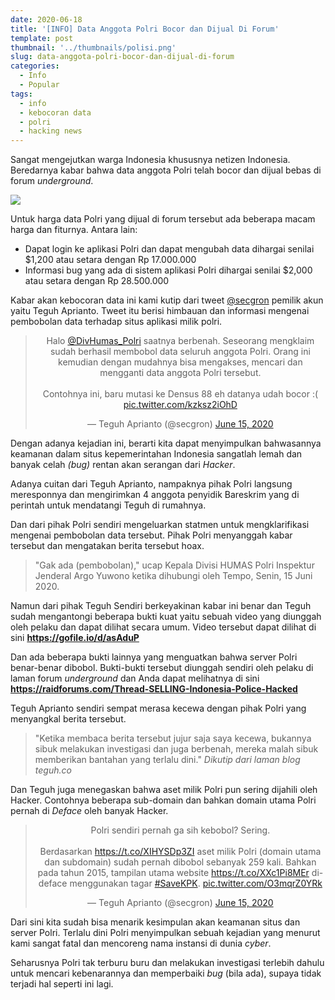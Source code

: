 ```yaml
---
date: 2020-06-18
title: '[INFO] Data Anggota Polri Bocor dan Dijual Di Forum'
template: post
thumbnail: '../thumbnails/polisi.png'
slug: data-anggota-polri-bocor-dan-dijual-di-forum
categories:
  - Info
  - Popular
tags:
  - info
  - kebocoran data
  - polri
  - hacking news
---
```


Sangat mengejutkan warga Indonesia khususnya netizen Indonesia. Beredarnya kabar bahwa data anggota Polri telah bocor dan dijual bebas di forum _underground_.

![](https://pbs.twimg.com/media/EaiU-cbUcAAmj-o?format=jpg&name=4096x4096)

Untuk harga data Polri yang dijual di forum tersebut ada beberapa macam harga dan fiturnya. Antara lain: 
- Dapat login ke aplikasi Polri dan dapat mengubah data dihargai senilai $1,200 atau setara dengan Rp 17.000.000
- Informasi bug yang ada di sistem aplikasi Polri dihargai senilai $2,000 atau setara dengan Rp 28.500.000

Kabar akan kebocoran data ini kami kutip dari tweet [@secgron](https://twitter.com/secgron/status/1272430790685515777) pemilik akun yaitu Teguh Aprianto. Tweet itu berisi himbauan dan informasi mengenai pembobolan data terhadap situs aplikasi milik polri.

<center><blockquote class="twitter-tweet"><p lang="in" dir="ltr">Halo <a href="https://twitter.com/DivHumas_Polri?ref_src=twsrc%5Etfw">@DivHumas_Polri</a> saatnya berbenah. Seseorang mengklaim sudah berhasil membobol data seluruh anggota Polri. Orang ini kemudian dengan mudahnya bisa mengakses, mencari dan mengganti data anggota Polri tersebut. <br><br>Contohnya ini, baru mutasi ke Densus 88 eh datanya udah bocor :( <a href="https://t.co/kzksz2iOhD">pic.twitter.com/kzksz2iOhD</a></p>&mdash; Teguh Aprianto (@secgron) <a href="https://twitter.com/secgron/status/1272430790685515777?ref_src=twsrc%5Etfw">June 15, 2020</a></blockquote></center><script async src="https://platform.twitter.com/widgets.js" charset="utf-8"></script>

Dengan adanya kejadian ini, berarti kita dapat menyimpulkan bahwasannya keamanan dalam situs kepemerintahan Indonesia sangatlah lemah dan banyak celah _(bug)_ rentan akan serangan dari _Hacker_.

Adanya cuitan dari Teguh Aprianto, nampaknya pihak Polri langsung meresponnya dan mengirimkan 4 anggota penyidik Bareskrim yang di perintah untuk mendatangi Teguh di rumahnya.

Dan dari pihak Polri sendiri mengeluarkan statmen untuk mengklarifikasi mengenai pembobolan data tersebut. Pihak Polri menyanggah kabar tersebut dan mengatakan berita tersebut hoax.

> "Gak ada (pembobolan)," ucap Kepala Divisi HUMAS Polri Inspektur Jenderal Argo Yuwono ketika dihubungi oleh Tempo, Senin, 15 Juni 2020.

Namun dari pihak Teguh Sendiri berkeyakinan kabar ini benar dan Teguh sudah mengantongi beberapa bukti kuat yaitu sebuah video yang diunggah oleh pelaku dan dapat dilihat secara umum. Video tersebut dapat dilihat di sini **https://gofile.io/d/asAduP**

Dan ada beberapa bukti lainnya yang menguatkan bahwa server Polri benar-benar dibobol. Bukti-bukti tersebut diunggah sendiri oleh pelaku di laman forum _underground_ dan Anda dapat melihatnya di sini **https://raidforums.com/Thread-SELLING-Indonesia-Police-Hacked**

Teguh Aprianto sendiri sempat merasa kecewa dengan pihak Polri yang menyangkal berita tersebut.

> "Ketika membaca berita tersebut jujur saja saya kecewa, bukannya sibuk melakukan investigasi dan juga berbenah, mereka malah sibuk memberikan bantahan yang terlalu dini."
> _Dikutip dari laman blog teguh.co_

Dan Teguh juga menegaskan bahwa aset milik Polri pun sering dijahili oleh Hacker. Contohnya beberapa sub-domain dan bahkan domain utama Polri pernah di *Deface* oleh banyak Hacker.

<center>
<blockquote class="twitter-tweet"><p lang="in" dir="ltr">Polri sendiri pernah ga sih kebobol? Sering.<br><br>Berdasarkan <a href="https://t.co/XIHYSDp3ZI">https://t.co/XIHYSDp3ZI</a> aset milik Polri (domain utama dan subdomain) sudah pernah dibobol sebanyak 259 kali. Bahkan pada tahun 2015, tampilan utama website <a href="https://t.co/XXc1Pi8MEr">https://t.co/XXc1Pi8MEr</a> di-deface menggunakan tagar <a href="https://twitter.com/hashtag/SaveKPK?src=hash&amp;ref_src=twsrc%5Etfw">#SaveKPK</a>. <a href="https://t.co/O3mqrZ0YRk">pic.twitter.com/O3mqrZ0YRk</a></p>&mdash; Teguh Aprianto (@secgron) <a href="https://twitter.com/secgron/status/1272489218871226369?ref_src=twsrc%5Etfw">June 15, 2020</a></blockquote></center> <script async src="https://platform.twitter.com/widgets.js" charset="utf-8"></script> 

Dari sini kita sudah bisa menarik kesimpulan akan keamanan situs dan server Polri. Terlalu dini Polri menyimpulkan sebuah kejadian yang menurut kami sangat fatal dan mencoreng nama instansi di dunia _cyber_.

Seharusnya Polri tak terburu buru dan melakukan investigasi terlebih dahulu untuk mencari kebenarannya dan memperbaiki _bug_ (bila ada), supaya tidak terjadi hal seperti ini lagi.